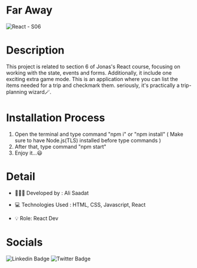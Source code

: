 # Far Away

![React - S06](https://github.com/ali36saadat/far-away/assets/139570075/78b6f3d7-b71d-491b-9e60-d08d35c21d5e)

# Description

This project is related to section 6 of Jonas's React course, focusing on working with the state, events and forms. Additionally, it include one exciting extra game mode. This is an application where you can list the items needed for a trip and checkmark them. seriously, it's practically a trip-planning wizard🪄.

# Installation Process

1. Open the terminal and type command "npm i" or "npm install" ( Make sure to have Node.js(TLS) installed before type commands )
2. After that, type command "npm start"
3. Enjoy it...😃

# Detail
  
- 👨🏻‍💻 Developed by : Ali Saadat

- 💻 Technologies Used : HTML, CSS, Javascript, React
  
- 💡 Role: React Dev

# Socials

![Linkedin Badge](https://img.shields.io/badge/Linkedin-0e76a8?style=for-the-badge&labelColor=white&logo=Linkedin&logoColor=0e76a8 )
![Twitter Badge](https://img.shields.io/badge/Twitter-white?style=for-the-badge&labelColor=black&logo=X&logoColor=white)

